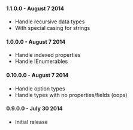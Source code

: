 #### 1.1.0.0 - August 7 2014
* Handle recursive data types
* With special casing for strings

#### 1.0.0.0 - August 7 2014
* Handle indexed properties
* Handle IEnumerables

#### 0.10.0.0 - August 7 2014
* Handle option types
* Handle types with no properties/fields (oops)

#### 0.9.0.0 - July 30 2014
* Initial release

